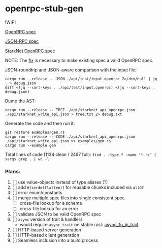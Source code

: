 openrpc-stub-gen
================

!WIP!

[OpenRPC spec](https://spec.open-rpc.org/)

[JSON-RPC spec](https://www.jsonrpc.org/specification)

[StarkNet OpenRPC spec](https://github.com/starkware-libs/starknet-specs)

NOTE: The [fix](https://github.com/starkware-libs/starknet-specs/pull/56) is necessary to make existing spec a valid OpenRPC spec.

JSON-roundtrip and JSON-aware comparison with the input file:

```
cargo run --release -- JSON ./api/test/input.openrpc 2>/dev/null | jq . > debug.json
diff <(jq --sort-keys . ./api/test/input.openrpc) <(jq --sort-keys . debug.json)
```

Dump the AST:

```
cargo run --release -- TREE ./api/starknet_api_openrpc.json ./api/starknet_write_api.json > tree.txt 2> debug.txt
```

Generate the code and then run it:

```
git restore examples/gen.rs
cargo run --release -- CODE ./api/starknet_api_openrpc.json ./api/starknet_write_api.json >> examples/gen.rs
cargo run --example gen
```

Total lines of code (1134 clean / 2497 full): `find . -type f -name "*.rs" | xargs grep . | wc -l`

### Plans:

1. [ ] use value-objects instead of type aliases (?)
1. [ ] add `#[serde(flatten)]` for reusable chunks included via `allOf`
1. [ ] error enum/constants
1. [ ] merge multiple spec files into single consistent spec
   - [ ] cross-file lookup for a schema
   - [ ] cross-file lookup for an error
1. [ ] validate JSON to be valid OpenRPC spec
1. [ ] `async` version of trait & handlers
   - would require `async_trait` on stable rust: [async_fn_in_trait](https://blog.rust-lang.org/inside-rust/2022/11/17/async-fn-in-trait-nightly.html)
1. [ ] HTTP-based server generation
1. [ ] HTTP-based client generation
1. [ ] Seamless inclusion into a build process
